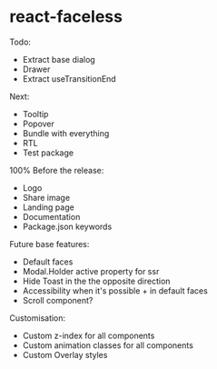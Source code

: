 # react-faceless

Todo:
- Extract base dialog
- Drawer
- Extract useTransitionEnd

Next:
- Tooltip
- Popover
- Bundle with everything
- RTL
- Test package

100% Before the release:
- Logo
- Share image
- Landing page
- Documentation
- Package.json keywords

Future base features:
- Default faces
- Modal.Holder active property for ssr
- Hide Toast in the the opposite direction
- Accessibility when it's possible + in default faces
- Scroll component?

Customisation:
- Custom z-index for all components
- Custom animation classes for all components
- Custom Overlay styles
